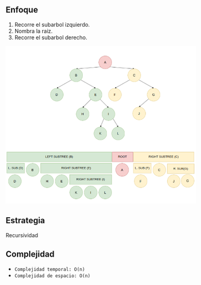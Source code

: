 ## Enfoque

1. Recorre el subarbol izquierdo.
2. Nombra la raiz.
3. Recorre el subarbol derecho.

![](diagram.png)

## Estrategia

Recursividad

## Complejidad

- `Complejidad temporal: O(n)`
- `Complejidad de espacio: O(n)`
